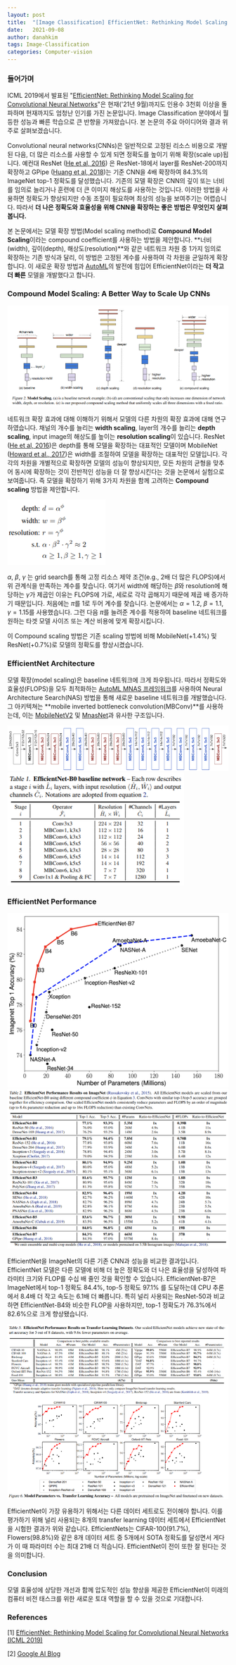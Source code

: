 ```yaml
---
layout: post
title:  "[Image Classification] EfficientNet: Rethinking Model Scaling for Convolutional Neural Networks (ICML 2019)"
date:   2021-09-08
author: danahkim
tags: Image-Classification
categories: Computer-vision
---
```






### 들어가며

ICML 2019에서 발표된 "[EfficientNet: Rethinking Model Scaling for Convolutional Neural Networks](https://arxiv.org/abs/1905.11946)"은 현재('21년 9월)까지도 인용수 3천회 이상을 돌파하며 현재까지도 엄청난 인기를 가진 논문입니다. Image Classification 분야에서 월등한 성능과 빠른 학습으로 큰 반향을 가져왔습니다. 본 논문의 주요 아이디어와 결과 위주로 살펴보겠습니다.

Convolutional neural networks(CNNs)은 일반적으로 고정된 리소스 비용으로 개발된 다음, 더 많은 리소스를 사용할 수 있게 되면 정확도를 높이기 위해 확장(scale up)됩니다. 예컨대 ResNet ([He et al, 2016](https://arxiv.org/abs/1512.03385)) 은 ResNet-18에서 layer를 ResNet-200까지 확장하고 GPipe ([Huang et al, 2018](https://arxiv.org/abs/1811.06965))는 기준 CNN을 4배 확장하여 84.3%의 ImageNet top-1 정확도를 달성했습니다. 기존의 모델 확장은 CNN의 깊이 또는 너비를 임의로 늘리거나 훈련에 더 큰 이미지 해상도를 사용하는 것입니다. 이러한 방법을 사용하면 정확도가 향상되지만 수동 조절이 필요하며 최상의 성능을 보여주기는 어렵습니다. 따라서 **더 나은 정확도와 효율성을 위해 CNN을 확장하는 좋은 방법은 무엇인지 살펴봅니다.**

본 논문에서는 모델 확장 방법(Model scaling method)로 **Compound Model Scaling**이라는 compound coefficient를 사용하는 방법을 제안합니다. **너비(width), 깊이(depth), 해상도(resolution)**와 같은 네트워크 차원 중 1가지 임의로 확장하는 기존 방식과 달리, 이 방법은 고정된 계수를 사용하여 각 차원을 균일하게 확장합니다. 이 새로운 확장 방법과 [AutoML](https://arxiv.org/abs/1807.11626)의 발전에 힘입어 EfficientNet이라는 **더 작고 더 빠른** 모델을 개발했다고 합니다.



### Compound Model Scaling: A Better Way to Scale Up CNNs

<img src="\assets\images\EfficientNet\image1.png" />

네트워크 확장 효과에 대해 이해하기 위해서 모델의 다른 차원의 확장 효과에 대해 연구하였습니다. 채널의 개수를 늘리는 **width scaling**, layer의 개수를 늘리는 **depth scaling**, input image의 해상도를 높이는 **resolution scaling**이 있습니다. ResNet ([He et al, 2016](https://arxiv.org/abs/1512.03385))은 depth를 통해 모델을 확장하는 대표적인 모델이며 MobileNet ([Howard et al., 2017](https://arxiv.org/abs/1704.04861))은 width를 조절하여 모델을 확장하는 대표적인 모델입니다. 각각의 차원을 개별적으로 확장하면 모델의 성능이 향상되지만, 모든 차원의 균형을 맞추어 동시에 확장하는 것이 전반적인 성능을 더 잘 향상시킨다는 것을 논문에서 실험으로 보여줍니다. 즉 모델을 확장하기 위해 3가지 차원을 함께 고려하는 **Compound scaling** 방법을 제안합니다.

<img src="\assets\images\EfficientNet\image2.png" />

$\alpha$, $\beta$, $\gamma$ 는 grid search를 통해 고정 리소스 제약 조건(e.g., 2배 더 많은 FLOPS)에서 위 관계식을 만족하는 계수를 찾습니다. 여기서 width에 해당하는 $\beta$와 resolution에 해당하는 $\gamma$가 제곱인 이유는 FLOPS에 가로, 세로로 각각 곱해지기 때문에 제곱 배 증가하기 때문입니다. 처음에는 $\pi$를 1로 두어 계수를 찾습니다. 논문에서는 $\alpha=1.2$, $\beta=1.1$, $\gamma=1.15$를 사용했습니다. 그런 다음 $\pi$를 늘려준 계수를 적용하여 baseline 네트워크를 원하는 타겟 모델 사이즈 또는 계산 비용에 맞게 확장시킵니다.

이 Compound scaling 방법은 기존 scaling 방법에 비해 MobileNet(+1.4%) 및 ResNet(+0.7%)로 모델의 정확도를 향상시켰습니다.



### EfficientNet Architecture

모델 확장(model scaling)은 baseline 네트워크에 크게 좌우됩니다. 따라서 정확도와 효율성(FLOPS)을 모두 최적화하는 [AutoML MNAS 프레임워크](https://arxiv.org/abs/1807.11626)를 사용하여 Neural Architecture Search(NAS) 방법을 통해 새로운 baseline 네트워크를 개발했습니다. 그 아키텍쳐는 **mobile inverted bottleneck convolution(MBConv)**를 사용하는데, 이는 [MobileNetV2](https://arxiv.org/abs/1801.04381) 및 [MnasNet](https://arxiv.org/abs/1807.11626)과 유사한 구조입니다.

<img src="\assets\images\EfficientNet\image3.png" />

<img src="\assets\images\EfficientNet\image4.png" />



### EfficientNet Performance

<img src="\assets\images\EfficientNet\image5.png" />

<img src="\assets\images\EfficientNet\image6.png" />

EfficientNet을 ImageNet의 다른 기존 CNN과 성능을 비교한 결과입니다. EfficientNet 모델은 다른 모델에 비해 더 높은 정확도와 더 나은 효율성을 달성하여 파라미터 크기와 FLOP를 수십 배 줄인 것을 확인할 수 있습니다. EfficientNet-B7은 ImageNet에서 top-1 정확도 84.4%, top-5 정확도 97.1% 를 도달하는데 CPU 추론에서 8.4배 더 작고 속도는 6.1배 더 빠릅니다. 특히 널리 사용되는 ResNet-50과 비교하면 EfficientNet-B4와 비슷한 FLOP을 사용하지만, top-1 정확도가 76.3%에서 82.6%으로 크게 향상됐습니다.

<img src="\assets\images\EfficientNet\image7.png" />

EfficientNet이 가장 유용하기 위해서는 다른 데이터 세트로도 전이해야 합니다. 이를 평가하기 위해 널리 사용되는 8개의 transfer learning 데이터 세트에서 EfficientNet을 시험한 결과가 위와 같습니다. EfficientNets는 CIFAR-100(91.7%), Flowers(98.8%)와 같은 8개 데이터 세트 중 5개에서 SOTA 정확도를 달성면서 게다가 이 때 파라미터 수는 최대 21배 더 적습니다. EfficientNet이 전이 또한 잘 된다는 것을 의미합니다.



### Conclusion

모델 효율성에 상당한 개선과 함께 압도적인 성능 향상을 제공한 EfficientNet이 미래의 컴퓨터 비전 태스크를 위한 새로운 토대 역할을 할 수 있을 것으로 기대합니다. 



### References

[1] [EfficientNet: Rethinking Model Scaling for Convolutional Neural Networks (ICML 2019)](https://arxiv.org/abs/1905.11946)

[2] [Google AI Blog](https://ai.googleblog.com/2019/05/efficientnet-improving-accuracy-and.html)

